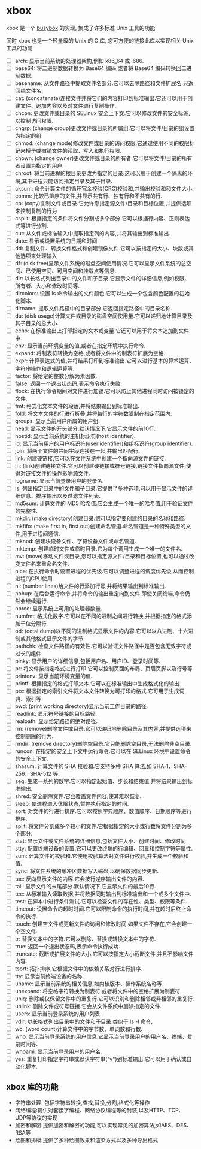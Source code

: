 # xbox

xbox 是一个 [busybox](https://busybox.net/) 的实现, 集成了许多标准 Unix 工具的功能

同时 xbox 也是一个轻量级的 Unix 的 C 库, 您可方便的链接此库以实现相关 Unix 工具的功能

- [ ] arch: 显示当前系统的处理器架构,例如 x86_64 或 i686.
- [ ] base64: 将二进制数据转换为 Base64 编码,或者将 Base64 编码转换回二进制数据.
- [ ] basename: 从文件路径中提取文件名部分.它可以去除路径和文件扩展名,只返回纯文件名.
- [ ] cat: (concatenate)连接文件并将它们的内容打印到标准输出.它还可以用于创建文件、追加内容以及对文件进行复制操作.
- [ ] chcon: 更改文件或目录的 SELinux 安全上下文.它可以修改文件的安全标签,以控制访问权限.
- [ ] chgrp: (change group)更改文件或目录的所属组.它可以将文件/目录的组设置为指定的组.
- [ ] chmod: (change mode)修改文件或目录的访问权限.它通过使用不同的权限标记来授予或撤销文件的读取、写入和执行权限.
- [ ] chown: (change owner)更改文件或目录的所有者.它可以将文件/目录的所有者设置为指定的用户.
- [ ] chroot: 将当前进程的根目录更改为指定的目录.这可以用于创建一个隔离的环境,其中进程只能访问指定目录及其子目录.
- [ ] cksum: 命令计算文件的循环冗余校验(CRC)校验和,并输出校验和和文件大小.
- [ ] comm: 比较已排序的文件,并显示共有行、独有行和不共有的行.
- [ ] cp: (copy)复制文件或目录.它允许您指定源文件/目录和目标位置,并提供选项来控制复制的行为
- [ ] csplit: 根据指定的条件将文件分割成多个部分.它可以根据行内容、正则表达式等进行分割.
- [ ] cut: 从文件或标准输入中提取指定列的内容,并将其输出到标准输出.
- [ ] date: 显示或设置系统的日期和时间.
- [ ] dd: 复制文件、转换文件格式和创建镜像文件.它可以按指定的大小、块数或其他选项来处理输入
- [ ] df: (disk free)显示文件系统的磁盘空间使用情况.它可以显示文件系统的总空间、已使用空间、可用空间和挂载点等信息.
- [ ] dir: 以长格式列出目录中的文件和子目录.它显示文件的详细信息,例如权限、所有者、大小和修改时间等.
- [ ] dircolors: 设置 ls 命令输出的文件颜色.它可以生成一个包含颜色配置的初始化脚本.
- [ ] dirname: 提取文件路径中的目录部分.它返回指定路径中的目录名称.
- [ ] du: (disk usage)计算文件或目录的磁盘空间使用量.它可以递归地计算目录及其子目录的总大小.
- [ ] echo: 在标准输出上打印指定的文本或变量.它还可以用于将文本追加到文件中.
- [ ] env: 显示当前环境变量的值,或者在指定环境中执行命令.
- [ ] expand: 将制表符转换为空格,或者将文件中的制表符扩展为空格.
- [ ] expr: 计算表达式的值,并将结果打印到标准输出.它可以进行基本的算术运算、字符串操作和逻辑运算等.
- [ ] factor: 将给定的整数分解为素因数.
- [ ] false: 返回一个退出状态码,表示命令执行失败.
- [ ] flock: 在执行命令期间对文件进行加锁.它可以防止其他进程同时访问被锁定的文件.
- [ ] fmt: 格式化文本文件的段落,并将结果输出到标准输出.
- [ ] fold: 将文本文件的行进行折叠,并将每行的字符数限制在指定范围内.
- [ ] groups: 显示当前用户所属的用户组.
- [ ] head: 显示文件的开头部分.默认情况下,它显示文件的前10行.
- [ ] hostid: 显示当前系统的主机标识符(host identifier).
- [ ] id: 显示当前用户的用户标识符(user identifier)和组标识符(group identifier).
- [ ] join: 将两个文件的共同字段连接在一起,并输出匹配行.
- [ ] link: 创建硬链接,它可以在文件系统中创建一个指向源文件的链接.
- [ ] ln: (link)创建链接文件.它可以创建硬链接或符号链接,链接文件指向源文件,使得对链接文件的操作影响源文件.
- [ ] logname: 显示当前登录用户的登录名.
- [ ] ls: 列出指定目录中的文件和子目录.它提供了多种选项,可以用于显示文件的详细信息、排序输出以及过滤文件列表.
- [ ] md5sum: 计算文件的 MD5 哈希值.它会生成一个唯一的哈希值,用于验证文件的完整性.
- [ ] mkdir: (make directory)创建目录.您可以指定要创建的目录的名称和路径.
- [ ] mkfifo: (make first in, first out)创建命名管道.命名管道是一种特殊类型的文件,用于进程间通信.
- [ ] mknod: 创建块设备文件、字符设备文件或命名管道.
- [ ] mktemp: 创建临时文件或临时目录.它为每个调用生成一个唯一的文件名.
- [ ] mv: (move)移动文件或目录,您可以指定源文件/目录和目标位置,也可以通过改变文件名来重命名文件.
- [ ] nice: 在执行命令时设置进程的优先级.它可以调整进程的调度优先级,从而控制进程的CPU使用.
- [ ] nl: (number lines)给文件的行添加行号,并将结果输出到标准输出.
- [ ] nohup: 在后台运行命令,并将命令的输出重定向到文件.即使关闭终端,命令仍然会继续运行.
- [ ] nproc: 显示系统上可用的处理器数量.
- [ ] numfmt: 格式化数字.它可以在不同的进制之间进行转换,并根据指定的格式添加千位分隔符.
- [ ] od: (octal dump)以不同的进制格式显示文件的内容.它可以以八进制、十六进制或其他格式显示文件的字节.
- [ ] pathchk: 检查文件路径的有效性.它可以验证文件路径中是否包含无效字符或过长的组件.
- [ ] pinky: 显示用户的详细信息,包括用户名、用户ID、登录时间等.
- [ ] pr: 将文件按指定格式进行打印.它可以控制页面的布局、页眉页脚以及行号等.
- [ ] printenv: 显示当前环境变量的值.
- [ ] printf: 根据指定的格式打印文本.它可以在标准输出中生成格式化的输出.
- [ ] ptx: 根据指定的索引文件将文本文件转换为可打印的格式.它可用于生成词典、索引等.
- [ ] pwd: (print working directory)显示当前工作目录的路径.
- [ ] readlink: 显示符号链接的目标路径.
- [ ] realpath: 显示给定路径的绝对路径.
- [ ] rm: (remove)删除文件或目录.它可以递归地删除目录及其内容,并提供选项来控制删除的行为.
- [ ] rmdir: (remove directory)删除空目录.它只能删除空目录,无法删除非空目录.
- [ ] runcon:  在指定的安全上下文中运行命令.它可以在 SELinux 环境中设置命令的安全上下文.
- [ ] shasum: 计算文件的 SHA 校验和.它支持多种 SHA 算法,如 SHA-1、SHA-256、SHA-512 等.
- [ ] seq:  生成一系列的数字.它可以指定起始值、步长和结束值,并将结果输出到标准输出.
- [ ] shred:  安全删除文件.它会覆盖文件内容,使其难以恢复.
- [ ] sleep:  使进程进入休眠状态,暂停执行指定的时间.
- [ ] sort:  对文件的行进行排序.它可以按照字典顺序、数值顺序、日期顺序等进行排序.
- [ ] split:  将文件分割成多个较小的文件.它根据指定的大小或行数将文件分割为多个部分.
- [ ] stat:  显示文件或文件系统的详细信息,包括文件大小、创建时间、修改时间
- [ ] stty:  配置终端设备的设置.它可以更改终端的行编辑、回显和控制字符等属性.
- [ ] sum:  计算文件的校验和.它使用校验算法对文件进行校验,并生成一个校验和值.
- [ ] sync:  将文件系统的缓冲区数据写入磁盘,以确保数据同步更新.
- [ ] tac: 反向显示文件的内容.它会按行逆序输出文件的内容.
- [ ] tail: 显示文件的末尾部分.默认情况下,它显示文件的最后10行.
- [ ] tee: 从标准输入读取数据,并将数据同时输出到标准输出和一个或多个文件中.
- [ ] test: 在脚本中进行条件测试.它可以检查文件的存在性、类型、权限等条件.
- [ ] timeout: 设置命令的超时时间.它可以限制命令的执行时间,并在超时后终止命令的执行.
- [ ] touch: 创建空文件或更新文件的访问和修改时间.如果文件不存在,它会创建一个空文件.
- [ ] tr: 替换文本中的字符.它可以删除、替换或转换文本中的字符.
- [ ] true: 返回一个退出状态码,表示命令执行成功.
- [ ] truncate: 截断或扩展文件的大小.它可以按指定大小截断文件,并且不影响文件内容.
- [ ] tsort: 拓扑排序,它根据文件中的依赖关系对行进行排序.
- [ ] tty: 显示当前终端设备的名称.
- [ ] uname: 显示当前系统的相关信息,如内核版本、操作系统名称等.
- [ ] unexpand: 将空格字符转换为制表符,或者将文件中的空格扩展为制表符.
- [ ] uniq: 删除或仅保留文件中的重复行.它可以识别和删除相邻或非相邻的重复行.
- [ ] unlink: 删除文件或符号链接.它会从文件系统中删除指定的文件.
- [ ] users: 显示当前登录系统的用户列表.
- [ ] vdir: 以长格式列出目录中的文件和子目录.类似于 ls -l 命令,
- [ ] wc: (word count)计算文件中的字节数、单词数和行数.
- [ ] who:  显示当前登录系统的用户信息.它显示当前登录用户的用户名、终端、登录时间等.
- [ ] whoami: 显示当前登录用户的用户名.
- [ ] yes: 重复打印指定字符串或默认字符串("y")到标准输出.它可以用于确认或自动化脚本.

## xbox 库的功能

- 字符串处理: 包括字符串转换,查找,替换,分割,格式化等操作
- 网络编程:提供对套接字编程、网络协议编程等的封装,以及HTTP、TCP、UDP等协议的实现
- 加密和解密:提供加密和解密的功能,可以实现常见的加密算法,如AES、DES、RSA等
- 绘图和排版:提供了多种绘图效果和渲染方式以及多种导出格式